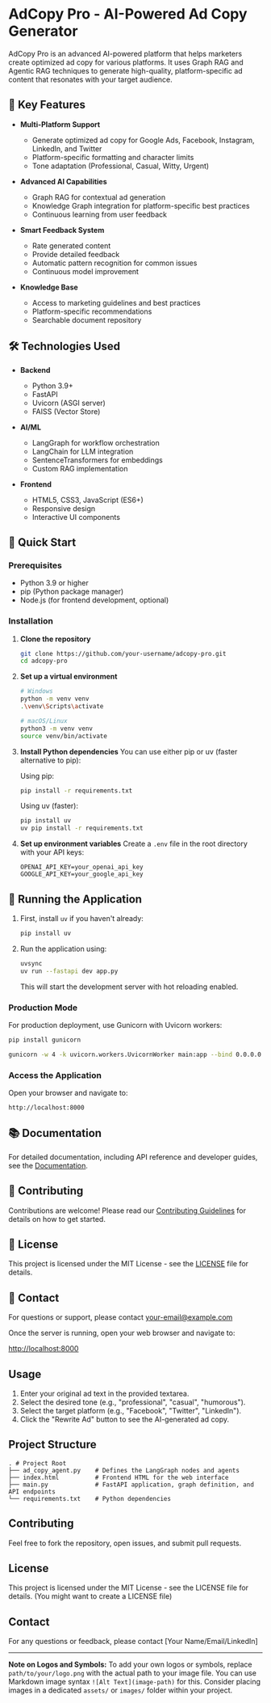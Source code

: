 # AdCopy Pro - AI-Powered Ad Copy Generator


AdCopy Pro is an advanced AI-powered platform that helps marketers create optimized ad copy for various platforms. It uses Graph RAG and Agentic RAG techniques to generate high-quality, platform-specific ad content that resonates with your target audience.

## 🌟 Key Features

* **Multi-Platform Support**
  - Generate optimized ad copy for Google Ads, Facebook, Instagram, LinkedIn, and Twitter
  - Platform-specific formatting and character limits
  - Tone adaptation (Professional, Casual, Witty, Urgent)

* **Advanced AI Capabilities**
  - Graph RAG for contextual ad generation
  - Knowledge Graph integration for platform-specific best practices
  - Continuous learning from user feedback

* **Smart Feedback System**
  - Rate generated content
  - Provide detailed feedback
  - Automatic pattern recognition for common issues
  - Continuous model improvement

* **Knowledge Base**
  - Access to marketing guidelines and best practices
  - Platform-specific recommendations
  - Searchable document repository

## 🛠️ Technologies Used

* **Backend**
  - Python 3.9+
  - FastAPI
  - Uvicorn (ASGI server)
  - FAISS (Vector Store)

* **AI/ML**
  - LangGraph for workflow orchestration
  - LangChain for LLM integration
  - SentenceTransformers for embeddings
  - Custom RAG implementation

* **Frontend**
  - HTML5, CSS3, JavaScript (ES6+)
  - Responsive design
  - Interactive UI components

## 🚀 Quick Start

### Prerequisites
- Python 3.9 or higher
- pip (Python package manager)
- Node.js (for frontend development, optional)

### Installation

1. **Clone the repository**
   ```bash
   git clone https://github.com/your-username/adcopy-pro.git
   cd adcopy-pro
   ```

2. **Set up a virtual environment**
   ```bash
   # Windows
   python -m venv venv
   .\venv\Scripts\activate

   # macOS/Linux
   python3 -m venv venv
   source venv/bin/activate
   ```

3. **Install Python dependencies**
   You can use either pip or uv (faster alternative to pip):
   
   Using pip:
   ```bash
   pip install -r requirements.txt
   ```
   
   Using uv (faster):
   ```bash
   pip install uv
   uv pip install -r requirements.txt
   ```

4. **Set up environment variables**
   Create a `.env` file in the root directory with your API keys:
   ```env
   OPENAI_API_KEY=your_openai_api_key
   GOOGLE_API_KEY=your_google_api_key
   ```

## 🏃 Running the Application

1. First, install `uv` if you haven't already:
   ```bash
   pip install uv
   ```

2. Run the application using:
   ```bash
   uvsync
   uv run --fastapi dev app.py
   ```

   This will start the development server with hot reloading enabled.

### Production Mode
For production deployment, use Gunicorn with Uvicorn workers:
```bash
pip install gunicorn

gunicorn -w 4 -k uvicorn.workers.UvicornWorker main:app --bind 0.0.0.0:8000
```

### Access the Application
Open your browser and navigate to:
```
http://localhost:8000
```

## 📚 Documentation

For detailed documentation, including API reference and developer guides, see the [Documentation](docs/README.md).

## 🤝 Contributing

Contributions are welcome! Please read our [Contributing Guidelines](CONTRIBUTING.md) for details on how to get started.

## 📄 License

This project is licensed under the MIT License - see the [LICENSE](LICENSE) file for details.

## 📧 Contact

For questions or support, please contact [your-email@example.com](mailto:your-email@example.com)

Once the server is running, open your web browser and navigate to:

[http://localhost:8000](http://localhost:8000)

## Usage

1.  Enter your original ad text in the provided textarea.
2.  Select the desired tone (e.g., "professional", "casual", "humorous").
3.  Select the target platform (e.g., "Facebook", "Twitter", "LinkedIn").
4.  Click the "Rewrite Ad" button to see the AI-generated ad copy.

## Project Structure

```
. # Project Root
├── ad_copy_agent.py    # Defines the LangGraph nodes and agents
├── index.html          # Frontend HTML for the web interface
├── main.py             # FastAPI application, graph definition, and API endpoints
└── requirements.txt    # Python dependencies
```

## Contributing

Feel free to fork the repository, open issues, and submit pull requests.

## License

This project is licensed under the MIT License - see the LICENSE file for details. (You might want to create a LICENSE file)

## Contact

For any questions or feedback, please contact [Your Name/Email/LinkedIn]

---

**Note on Logos and Symbols:**
To add your own logos or symbols, replace `path/to/your/logo.png` with the actual path to your image file. You can use Markdown image syntax `![Alt Text](image-path)` for this. Consider placing images in a dedicated `assets/` or `images/` folder within your project.
